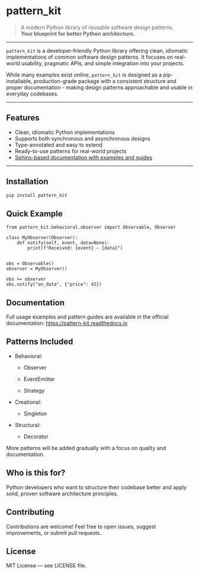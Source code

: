 # pattern_kit

> A modern Python library of reusable software design patterns.  
> **Your blueprint for better Python architecture.**

---

`pattern_kit` is a developer-friendly Python library offering clean, idiomatic implementations of common software design patterns. It focuses on real-world usability, pragmatic APIs, and simple integration into your projects.

While many examples exist online, `pattern_kit` is designed as a pip-installable, production-grade package with a consistent structure and proper documentation - making design patterns approachable and usable in everyday codebases.

---

## Features

- Clean, idiomatic Python implementations
- Supports both synchronous and asynchronous designs
- Type-annotated and easy to extend
- Ready-to-use patterns for real-world projects
- [Sphinx-based documentation with examples and guides](https://pattern-kit.readthedocs.io)

---

## Installation

```bash
pip install pattern_kit
```

## Quick Example

```
from pattern_kit.behavioral.observer import Observable, Observer

class MyObserver(Observer):
    def notify(self, event, data=None):
        print(f"Received: {event} — {data}")


obs = Observable()
observer = MyObserver()

obs += observer
obs.notify("on_data", {"price": 42})
```

## Documentation

Full usage examples and pattern guides are available in the official documentation: https://pattern-kit.readthedocs.io

## Patterns Included

- Behavioral:

  - Observer

  - EventEmitter

  - Strategy

- Creational:

  - Singleton

- Structural:

  - Decorator

More patterns will be added gradually with a focus on quality and documentation.

## Who is this for?

Python developers who want to structure their codebase better and apply solid, proven software architecture principles.

## Contributing

Contributions are welcome! Feel free to open issues, suggest improvements, or submit pull requests.

## License

MIT License — see LICENSE file.